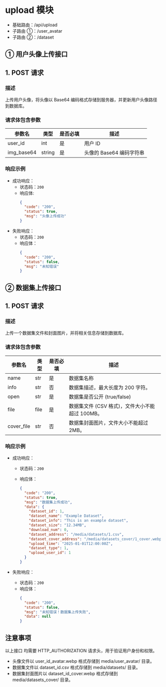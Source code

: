 # upload 模块

- 基础路由：/api/upload
- 子路由 ①：/user_avatar
- 子路由 ②：/dataset

## ① 用户头像上传接口

## 1. POST 请求

### 描述

上传用户头像，将头像以 Base64 编码格式存储到服务器，并更新用户头像路径到数据库。

### 请求体包含参数

| 参数名     | 类型   | 是否必填 | 描述                     |
| ---------- | ------ | -------- | ------------------------ |
| user_id    | int    | 是       | 用户 ID                  |
| img_base64 | string | 是       | 头像的 Base64 编码字符串 |

### 响应示例

- 成功响应：
  - 状态码：`200`
  - 响应体:
    ```json
    {
      "code": "200",
      "status": true,
      "msg": "头像上传成功"
    }
    ```
- 失败响应：
  - 状态码：`200`
  - 响应体：
    ```json
    {
      "code": "200",
      "status": false,
      "msg": "未知错误"
    }
    ```

## ② 数据集上传接口

## 1. POST 请求

### 描述

上传一个数据集文件和封面图片，并将相关信息存储到数据库。

### 请求体包含参数

| 参数名     | 类型 | 是否必填 | 描述                                            |
| ---------- | ---- | -------- | ----------------------------------------------- |
| name       | str  | 是       | 数据集名称                                      |
| info       | str  | 否       | 数据集描述，最大长度为 200 字符。               |
| open       | str  | 是       | 数据集是否公开 (true/false)                     |
| file       | file | 是       | 数据集文件 (CSV 格式)，文件大小不能超过 100MB。 |
| cover_file | str  | 否       | 数据集封面图片，文件大小不能超过 2MB。          |

### 响应示例

- 成功响应：

  - 状态码：`200`
  - 响应体：

    ```json
    {
      "code": "200",
      "status": true,
      "msg": "数据集上传成功",
      "data": {
        "dataset_id": 1,
        "dataset_name": "Example Dataset",
        "dataset_info": "This is an example dataset",
        "dataset_size": "12.34MB",
        "download_num": 0,
        "dataset_address": "/media/datasets/1.csv",
        "dataset_cover_address": "/media/datasets_cover/1_cover.webp",
        "upload_time": "2025-01-01T12:00:00Z",
        "dataset_type": 1,
        "upload_user_id": 1
      }
    }
    ```

- 失败响应：
  - 状态码：`200`
  - 响应体：
    ```json
    {
      "code": "200",
      "status": false,
      "msg": "未知错误！数据集上传失败",
      "data": null
    }
    ```

## 注意事项

以上接口 均需要 HTTP_AUTHORIZATION 请求头，用于验证用户身份和权限。

- 头像文件以 user_id_avatar.webp 格式存储到 media/user_avatar/ 目录。
- 数据集文件以 dataset_id.csv 格式存储到 media/datasets/ 目录。
- 数据集封面图片以 dataset_id_cover.webp 格式存储到 media/datasets_cover/ 目录。
